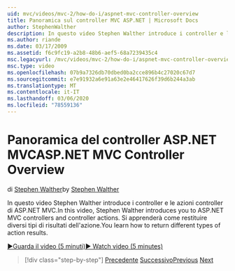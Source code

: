 ```yaml
---
uid: mvc/videos/mvc-2/how-do-i/aspnet-mvc-controller-overview
title: Panoramica sul controller MVC ASP.NET | Microsoft Docs
author: StephenWalther
description: In questo video Stephen Walther introduce i controller e le azioni controller di ASP.NET MVC. Si apprenderà come restituire diversi tipi di risultati dell'azione.
ms.author: riande
ms.date: 03/17/2009
ms.assetid: f6c9fc19-a2b8-48b6-aef5-68a7239435c4
msc.legacyurl: /mvc/videos/mvc-2/how-do-i/aspnet-mvc-controller-overview
msc.type: video
ms.openlocfilehash: 07b9a7326db70dbed0ba2cce896b4c27020c67d7
ms.sourcegitcommit: e7e91932a6e91a63e2e46417626f39d6b244a3ab
ms.translationtype: MT
ms.contentlocale: it-IT
ms.lasthandoff: 03/06/2020
ms.locfileid: "78559136"
---
```

# <a name="aspnet-mvc-controller-overview"></a><span data-ttu-id="2a0d9-104">Panoramica del controller ASP.NET MVC</span><span class="sxs-lookup"><span data-stu-id="2a0d9-104">ASP.NET MVC Controller Overview</span></span>

<span data-ttu-id="2a0d9-105">di [Stephen Walther](https://github.com/StephenWalther)</span><span class="sxs-lookup"><span data-stu-id="2a0d9-105">by [Stephen Walther](https://github.com/StephenWalther)</span></span>

<span data-ttu-id="2a0d9-106">In questo video Stephen Walther introduce i controller e le azioni controller di ASP.NET MVC.</span><span class="sxs-lookup"><span data-stu-id="2a0d9-106">In this video, Stephen Walther introduces you to ASP.NET MVC controllers and controller actions.</span></span> <span data-ttu-id="2a0d9-107">Si apprenderà come restituire diversi tipi di risultati dell'azione.</span><span class="sxs-lookup"><span data-stu-id="2a0d9-107">You learn how to return different types of action results.</span></span>

[<span data-ttu-id="2a0d9-108">&#9654;Guarda il video (5 minuti)</span><span class="sxs-lookup"><span data-stu-id="2a0d9-108">&#9654; Watch video (5 minutes)</span></span>](https://channel9.msdn.com/Blogs/ASP-NET-Site-Videos/aspnet-mvc-controller-overview)

> [!div class="step-by-step"]
> <span data-ttu-id="2a0d9-109">[Precedente](understanding-models-views-and-controllers.md)
> [Successivo](understanding-controllers-controller-actions-and-action-results.md)</span><span class="sxs-lookup"><span data-stu-id="2a0d9-109">[Previous](understanding-models-views-and-controllers.md)
[Next](understanding-controllers-controller-actions-and-action-results.md)</span></span>
